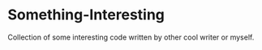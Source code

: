 # Something-Interesting
Collection of some interesting code written by other cool writer or myself.
